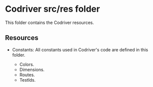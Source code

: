 # Codriver src/res folder

This folder contains the Codriver resources.

## Resources

- Constants: All constants used in Codriver's code are defined in this folder.

  - Colors.
  - Dimensions.
  - Routes.
  - TestIds.
